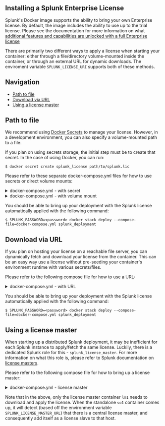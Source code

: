 ## Installing a Splunk Enterprise License
Splunk's Docker image supports the ability to bring your own Enterprise license. By default, the image includes the ability to use up to the trial license. Please see the documentation for more information on what [additional features and capabilities are unlocked with a full Enterprise license](https://docs.splunk.com/Documentation/Splunk/latest/Admin/HowSplunklicensingworks)

There are primarily two different ways to apply a license when starting your container: either through a file/directory volume-mounted inside the container, or through an external URL for dynamic downloads. The enviroment variable `SPLUNK_LICENSE_URI` supports both of these methods.


## Navigation

* [Path to file](#path-to-file)
* [Download via URL](#download-via-url)
* [Using a license master](#using-a-license-master)

## Path to file
We recommend using [Docker Secrets](https://docs.docker.com/engine/swarm/secrets) to manage your license. However, in a development environment, you can also specify a volume-mounted path to a file.

If you plan on using secrets storage, the initial step must be to create that secret. In the case of using Docker, you can run:
```
$ docker secret create splunk_license path/to/splunk.lic
```

Please refer to these separate docker-compose.yml files for how to use secrets or direct volume mounts:
<details><summary>docker-compose.yml - with secret</summary><p>

```
version: "3.6"

services:
  so1:
    image: ${SPLUNK_IMAGE:-splunk/splunk:latest}
    hostname: so1
    environment:
      - SPLUNK_START_ARGS=--accept-license
      - SPLUNK_LICENSE_URI=/run/secrets/splunk_license
      - SPLUNK_PASSWORD
    ports:
      - 8000
    secrets:
      - splunk_license
secrets:
    splunk_license:
        external: true
```
</p></details>

<details><summary>docker-compose.yml - with volume mount</summary><p>

```
version: "3.6"

services:
  so1:
    image: ${SPLUNK_IMAGE:-splunk/splunk:latest}
    hostname: so1
    environment:
      - SPLUNK_START_ARGS=--accept-license
      - SPLUNK_LICENSE_URI=/tmp/splunk.lic
      - SPLUNK_PASSWORD
    ports:
      - 8000
    volumes:
      - ./splunk.lic:/tmp/splunk.lic
```
</p></details>

You should be able to bring up your deployment with the Splunk license automatically applied with the following command:
```
$ SPLUNK_PASSWORD=<password> docker stack deploy --compose-file=docker-compose.yml splunk_deployment
```

## Download via URL
If you plan on hosting your license on a reachable file server, you can dynamically fetch and download your license from the container. This can be an easy way use a license without pre-seeding your container's environment runtime with various secrets/files.

Please refer to the following compose file for how to use a URL:
<details><summary>docker-compose.yml - with URL</summary><p>

```
version: "3.6"

services:
  so1:
    image: ${SPLUNK_IMAGE:-splunk/splunk:latest}
    hostname: so1
    environment:
      - SPLUNK_START_ARGS=--accept-license
      - SPLUNK_LICENSE_URI=http://webserver/path/to/splunk.lic
      - SPLUNK_PASSWORD
    ports:
      - 8000
```
</p></details>

You should be able to bring up your deployment with the Splunk license automatically applied with the following command:
```
$ SPLUNK_PASSWORD=<password> docker stack deploy --compose-file=docker-compose.yml splunk_deployment
```

## Using a license master
When starting up a distributed Splunk deployment, it may be inefficient for each Splunk instance to apply/fetch the same license. Luckily, there is a dedicated Splunk role for this - `splunk_license_master`. For more information on what this role is, please refer to Splunk documentation on [license masters](https://docs.splunk.com/Documentation/Splunk/latest/Admin/Configurealicensemaster).

Please refer to the following compose file for how to bring up a license master:
<details><summary>docker-compose.yml - license master</summary><p>

```
version: "3.6"

networks:
  splunknet:
    driver: bridge
    attachable: true

services:
  lm1:
    networks:
      splunknet:
        aliases:
          - lm1
    image: ${SPLUNK_IMAGE:-splunk/splunk:latest}
    command: start
    hostname: lm1
    container_name: lm1
    environment:
      - SPLUNK_START_ARGS=--accept-license
      - SPLUNK_STANDALONE_URL=so1
      - SPLUNK_LICENSE_MASTER_URL=lm1
      - SPLUNK_ROLE=splunk_license_master
      - SPLUNK_LICENSE_URI=http://webserver/path/to/splunk.lic
      - SPLUNK_PASSWORD

  so1:
    networks:
      splunknet:
        aliases:
          - so1
    image: ${SPLUNK_IMAGE:-splunk/splunk:latest}
    command: start
    hostname: so1
    container_name: so1
    environment:
      - SPLUNK_START_ARGS=--accept-license
      - SPLUNK_STANDALONE_URL=so1
      - SPLUNK_LICENSE_MASTER_URL=lm1
      - SPLUNK_ROLE=splunk_standalone
      - SPLUNK_PASSWORD
    ports:
      - 8000
```
</p></details>

Note that in the above, only the license master container `lm1` needs to download and apply the license. When the standalone `so1` container comes up, it will detect (based off the environment variable `SPLUNK_LICENSE_MASTER_URL`) that there is a central license master, and consequently add itself as a license slave to that host.
